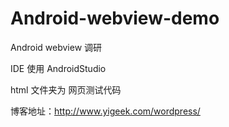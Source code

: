 # Android-webview-demo
Android webview 调研

IDE 使用 AndroidStudio<br>

html 文件夹为 网页测试代码

博客地址：http://www.yigeek.com/wordpress/
